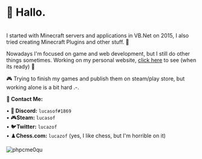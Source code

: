 
# 👋 Hallo.
<br>
I started with Minecraft servers and applications in VB.Net on 2015, I also tried creating Minecraft Plugins and other stuff. 💾

Nowadays I'm focused on game and web development, but I still do other things sometimes. Working on my personal website, <a href="https://github.com/lucasofw">click here</a> to see
(when its ready) 🍁

🎮 Trying to finish my games and publish them on steam/play store, but working alone is a bit hard .-. 


**📨 Contact Me:** 

• 👾<strong> Discord:</strong> <code>lucasof#1869</code> <br>
• 🎮<strong>Steam:</strong> <code>lucasof</code> <br>
• 🐦<strong>Twitter:</strong> <code>lucazof</code> <br>
• ♟️<strong>Chess.com:</strong> <code>lucazof</code> (yes, I like chess, but I'm horrible on it)<br>

![phpcme0qu](https://user-images.githubusercontent.com/74553272/153092732-3da24f8f-7c18-4fba-8781-ef3434893d09.gif)
